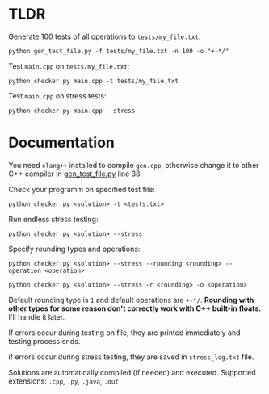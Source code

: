 # TLDR
Generate 100 tests of all operations to `tests/my_file.txt`:

`python gen_test_file.py -f tests/my_file.txt -n 100 -o "+-*/"`

Test `main.cpp` on `tests/my_file.txt`:

`python checker.py main.cpp -t tests/my_file.txt`

Test `main.cpp` on stress tests:

`python checker.py main.cpp --stress`

# Documentation
You need `clang++` installed to compile `gen.cpp`, otherwise change it to other C++ compiler in [gen_test_file.py](gen_test_file.py) line 38.

Check your programm on specified test file:

`python checker.py <solution> -t <tests.txt>`

Run endless stress testing:

`python checker.py <solution> --stress`

Specify rounding types and operations:

`python checker.py <solution> --stress --rounding <rounding> --operation <operation>`

`python checker.py <solution> --stress -r <rounding> -o <operation>`

Default rounding type is `1` and default operations are `+-*/`.
**Rounding with other types for some reason don't correctly work with C++ built-in floats.**
I'll handle it later.

If errors occur during testing on file, they are printed immediately and testing process ends.

if errors occur during stress testing, they are saved in `stress_log.txt` file.

Solutions are automatically compiled (if needed) and executed. Supported extensions: `.cpp`, `.py`, `.java`, `.out`

